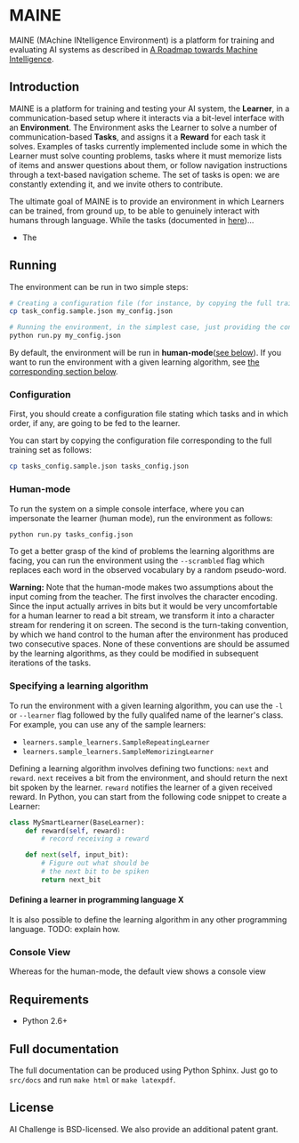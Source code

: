 # MAINE

MAINE (MAchine INtelligence Environment) is a platform for training and evaluating AI systems as described in [A Roadmap towards Machine Intelligence](http://arxiv.org/abs/1511.08130).

## Introduction

MAINE is a platform for training and testing your AI system, the **Learner**, in a communication-based setup where it interacts via a bit-level interface with an **Environment**. The Environment asks the Learner to solve a number of communication-based **Tasks**, and assigns it a **Reward** for each task it solves. Examples of tasks currently implemented include some in which the Learner must solve counting problems, tasks where it must memorize lists of items and answer questions about them, or follow navigation instructions through a text-based navigation scheme. The set of tasks is open: we are constantly extending it, and we invite others to contribute.

The ultimate goal of MAINE is to provide an environment in which Learners can be trained, from ground up, to be able to genuinely interact with humans through language. While the tasks (documented in [here](TASKS))...

- The 


## Running

The environment can be run in two simple steps:

```bash
# Creating a configuration file (for instance, by copying the full training set)
cp task_config.sample.json my_config.json

# Running the environment, in the simplest case, just providing the configuration file as an argument
python run.py my_config.json
```

By default, the environment will be run in **human-mode**([see below](#human-mode)). If you want to
run the environment with a given learning algorithm, see [the corresponding section
below](#specifying-a-learning-algorithm).

### Configuration

First, you should create a configuration file stating which tasks
and in which order, if any, are going to be fed to the learner.

You can start by copying the configuration file corresponding to
the full training set as follows:

```bash
cp tasks_config.sample.json tasks_config.json
```

### Human-mode

To run the system on a simple console interface, where you can
impersonate the learner (human mode), run the environment as 
follows:

```bash
python run.py tasks_config.json
```

To get a better grasp of the kind of problems the learning algorithms
are facing, you can run the environment using the `--scrambled` flag
which replaces each word in the observed vocabulary by a random 
pseudo-word.

**Warning:** Note that the human-mode makes two assumptions about the input coming
from the teacher. The first involves the character encoding. Since the input 
actually arrives in bits but it would be very uncomfortable for a 
human learner to read a bit stream, we transform it into a character
stream for rendering it on screen. The second is the turn-taking convention,
by which we hand control to the human after the environment has produced
two consecutive spaces. None of these conventions are should be assumed
by the learning algorithms, as they could be modified in subsequent 
iterations of the tasks.

### Specifying a learning algorithm

To run the environment with a given learning algorithm, you can use the
`-l` or `--learner` flag followed by the fully qualifed name of the 
learner's class. For example, you can use any of the sample learners:

- `learners.sample_learners.SampleRepeatingLearner`
- `learners.sample_learners.SampleMemorizingLearner`

Defining a learning algorithm involves defining two functions: `next` and
`reward`. `next` receives a bit from the environment, and should return
the next bit spoken by the learner. `reward` notifies the learner of
a given received reward. In Python, you can start from the following 
code snippet to create a Learner:

```python
class MySmartLearner(BaseLearner):
    def reward(self, reward):
        # record receiving a reward

    def next(self, input_bit):
        # Figure out what should be
        # the next bit to be spiken
        return next_bit
```

#### Defining a learner in programming language X

It is also possible to define the learning algorithm in any other programming language. TODO: explain how.


### Console View

Whereas for the human-mode, the default view shows a console view

## Requirements
* Python 2.6+


## Full documentation

The full documentation can be produced using Python Sphinx. Just go to
`src/docs` and run `make html` or `make latexpdf`.

## License
AI Challenge is BSD-licensed. We also provide an additional patent grant.
